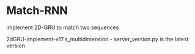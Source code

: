 # Match-RNN
implement 2D-GRU to match two sequences

2dGRU-implement-v17.s_multidimension - server_version.py is the latest version
